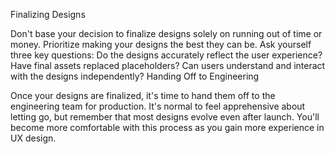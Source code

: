 Finalizing Designs

Don't base your decision to finalize designs solely on running out of time or money. Prioritize making your designs the best they can be.
Ask yourself three key questions: Do the designs accurately reflect the user experience? Have final assets replaced placeholders? Can users understand and interact with the designs independently?
Handing Off to Engineering

Once your designs are finalized, it's time to hand them off to the engineering team for production.
It's normal to feel apprehensive about letting go, but remember that most designs evolve even after launch.
You'll become more comfortable with this process as you gain more experience in UX design.